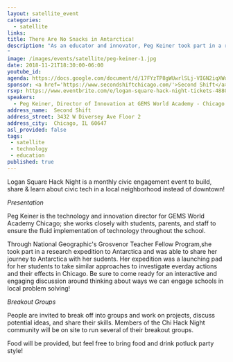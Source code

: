 ```yaml
---
layout: satellite_event
categories:
  - satellite
links:
title: There Are No Snacks in Antarctica!
description: "As an educator and innovator, Peg Keiner took part in a research expedition to Antarctica with National Geographic and was able to share her journey to Antarctica with her sudents, inspiring them to take similar approaches to investigate everday actions and their effects in Chicago.
"
image: /images/events/satellite/peg-keiner-1.jpg
date: 2018-11-21T18:30:00-06:00
youtube_id:
agenda: https://docs.google.com/document/d/17FYzTP8gWUwrlSLj-VIGN2iqXWohUPFiRvnsuBpdrL0/edit#
sponsor: <a href='https://www.secondshiftchicago.com/'>Second Shift</a>
rsvp: https://www.eventbrite.com/e/logan-square-hack-night-tickets-48806946892
speakers:
  - Peg Keiner, Director of Innovation at GEMS World Academy - Chicago
address_name:  Second Shift
address_street: 3432 W Diversey Ave Floor 2
address_city:  Chicago, IL 60647
asl_provided: false
tags:
 - satellite
 - technology
 - education
published: true
---
```


Logan Square Hack Night is a monthly civic engagement event to build, share & learn about civic tech in a local neighborhood instead of downtown!

*Presentation*

Peg Keiner is the technology and innovation director for GEMS World Academy Chicago; she works closely with students, parents, and staff to ensure the fluid implementation of technology throughout the school.

Through National Geographic's Grosvenor Teacher Fellow Program,she took part in a research expedition to Antarctica and was able to share her journey to Antarctica with her sudents. Her expedition was a launching pad for her students to take similar approaches to investigate everday actions and their effects in Chicago.
Be sure to come ready for an interactive and engaging discussion around thinking about ways we can engage schools in local problem solving!

*Breakout Groups*

People are invited to break off into groups and work on projects, discuss potential ideas, and share their skills. Members of the Chi Hack Night community will be on site to run several of their breakout groups.

Food will be provided, but feel free to bring food and drink potluck party style!
